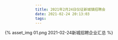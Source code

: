 ```yaml
---
title: 2021年2月24日仪征新城镇招聘会
date: 2021-02-24 20:13:03
tags:
---
```

<div style="width: 1200px; height: auto; margin-left: -100px;">
    {% asset_img 01.png 2021-02-24新城招聘企业汇总 %}
</div>
